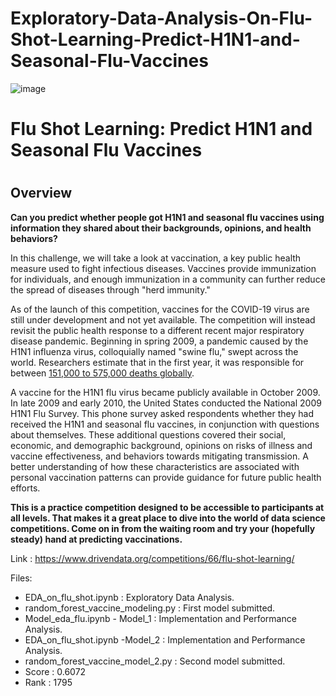 # Exploratory-Data-Analysis-On-Flu-Shot-Learning-Predict-H1N1-and-Seasonal-Flu-Vaccines
![image](https://github.com/ashwini168/Exploratory-Data-Analysis-On-Flu-Shot-Learning-Predict-H1N1-and-Seasonal-Flu-Vaccines/assets/105476411/6bb8bc06-b504-4f3a-b69c-55d1f32c3ec6)


<h1>Flu Shot Learning: Predict H1N1 and Seasonal Flu Vaccines<h1>
<h2>Overview</h2>
<p><strong>Can you predict whether people got H1N1 and seasonal flu vaccines using information they shared about their backgrounds, opinions, and health behaviors?</strong></p>
<p>In this challenge, we will take a look at vaccination, a key public health measure used to fight infectious diseases. Vaccines provide immunization for individuals, and enough immunization in a community can further reduce the spread of diseases through "herd immunity."</p>
<p>As of the launch of this competition, vaccines for the COVID-19 virus are still under development and not yet available. The competition will instead revisit the public health response to a different recent major respiratory disease pandemic. Beginning in spring 2009, a pandemic caused by the H1N1 influenza virus, colloquially named "swine flu," swept across the world. Researchers estimate that in the first year, it was responsible for between <a href="https://www.cdc.gov/flu/pandemic-resources/2009-h1n1-pandemic.html">151,000 to 575,000 deaths globally</a>.</p>
<p>A vaccine for the H1N1 flu virus became publicly available in October 2009. In late 2009 and early 2010, the United States conducted the National 2009 H1N1 Flu Survey. This phone survey asked respondents whether they had received the H1N1 and seasonal flu vaccines, in conjunction with questions about themselves. These additional questions covered their social, economic, and demographic background, opinions on risks of illness and vaccine effectiveness, and behaviors towards mitigating transmission. A better understanding of how these characteristics are associated with personal vaccination patterns can provide guidance for future public health efforts.</p>
<p><strong>This is a practice competition designed to be accessible to participants at all levels. That makes it a great place to dive into the world of data science competitions. Come on in from the waiting room and try your (hopefully steady) hand at predicting vaccinations.</strong></p>

Link : https://www.drivendata.org/competitions/66/flu-shot-learning/


Files:
- EDA_on_flu_shot.ipynb : Exploratory Data Analysis.
- random_forest_vaccine_modeling.py : First model submitted.
- Model_eda_flu.ipynb - Model_1 : Implementation and Performance Analysis.
- EDA_on_flu_shot.ipynb -Model_2 : Implementation and Performance Analysis.
- random_forest_vaccine_model_2.py : Second model submitted.
- Score : 0.6072
- Rank : 1795 
    